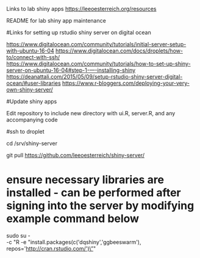 Links to lab shiny apps
https://leeoesterreich.org/resources


README for lab shiny app maintenance 

#Links for setting up rstudio shiny server on digital ocean

https://www.digitalocean.com/community/tutorials/initial-server-setup-with-ubuntu-16-04
https://www.digitalocean.com/docs/droplets/how-to/connect-with-ssh/
https://www.digitalocean.com/community/tutorials/how-to-set-up-shiny-server-on-ubuntu-16-04#step-1-—-installing-shiny
https://deanattali.com/2015/05/09/setup-rstudio-shiny-server-digital-ocean/#user-libraries
https://www.r-bloggers.com/deploying-your-very-own-shiny-server/

#Update shiny apps

Edit repository to include new directory with ui.R, server.R, and any accompanying code

#ssh to droplet

cd /srv/shiny-server

git pull https://github.com/leeoesterreich/shiny-server/

# ensure necessary libraries are installed - can be performed after signing into the server by modifying example command below

sudo su - \
    -c "R -e \"install.packages(c('dqshiny','ggbeeswarm'), repos='http://cran.rstudio.com/')\”"
    

